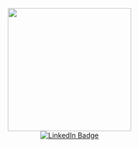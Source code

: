 <div id="header" align="center">
  <img src="https://media.giphy.com/media/JWuBH9rCO2uZuHBFpm/giphy.gif" width="250"/>
</div>

<div id="badges" align="center">
  <a href="https://www.linkedin.com/in/edgar-mosso-b77b63136/">
  <img src="https://img.shields.io/badge/LinkedIn-blue?style=for-the-badge&logo=linkedin&logoColor=white" alt="LinkedIn Badge"/>
</div>

